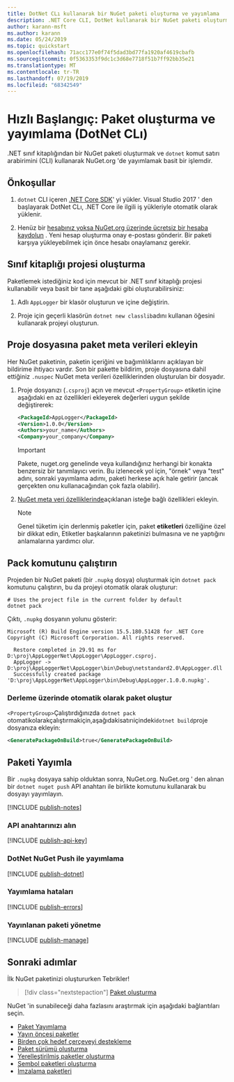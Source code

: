 ```yaml
---
title: DotNet CLı kullanarak bir NuGet paketi oluşturma ve yayımlama
description: .NET Core CLI, DotNet kullanarak bir NuGet paketi oluşturma ve yayımlama hakkında bir adım adım öğretici.
author: karann-msft
ms.author: karann
ms.date: 05/24/2019
ms.topic: quickstart
ms.openlocfilehash: 71acc177e0f74f5dad3bd77fa1920af4619cbafb
ms.sourcegitcommit: 0f5363353f9dc1c3d68e7718f51b7ff92bb35e21
ms.translationtype: MT
ms.contentlocale: tr-TR
ms.lasthandoff: 07/19/2019
ms.locfileid: "68342549"
---
```

# <a name="quickstart-create-and-publish-a-package-dotnet-cli"></a>Hızlı Başlangıç: Paket oluşturma ve yayımlama (DotNet CLı)

.NET sınıf kitaplığından bir NuGet paketi oluşturmak ve `dotnet` komut satırı arabirimini (CLI) kullanarak NuGet.org 'de yayımlamak basit bir işlemdir.

## <a name="prerequisites"></a>Önkoşullar

1. `dotnet` CLI içeren [.NET Core SDK](https://www.microsoft.com/net/download/)' yi yükler. Visual Studio 2017 ' den başlayarak DotNet CLı, .NET Core ile ilgili iş yükleriyle otomatik olarak yüklenir.

1. Henüz bir [hesabınız yoksa NuGet.org üzerinde ücretsiz bir hesaba kaydolun](https://www.nuget.org/users/account/LogOn?returnUrl=%2F) . Yeni hesap oluşturma onay e-postası gönderir. Bir paketi karşıya yükleyebilmek için önce hesabı onaylamanız gerekir.

## <a name="create-a-class-library-project"></a>Sınıf kitaplığı projesi oluşturma

Paketlemek istediğiniz kod için mevcut bir .NET sınıf kitaplığı projesi kullanabilir veya basit bir tane aşağıdaki gibi oluşturabilirsiniz:

1. Adlı `AppLogger` bir klasör oluşturun ve içine değiştirin.

1. Proje için geçerli klasörün `dotnet new classlib`adını kullanan öğesini kullanarak projeyi oluşturun.

## <a name="add-package-metadata-to-the-project-file"></a>Proje dosyasına paket meta verileri ekleyin

Her NuGet paketinin, paketin içeriğini ve bağımlılıklarını açıklayan bir bildirime ihtiyacı vardır. Son bir pakette bildirim, proje dosyasına dahil ettiğiniz `.nuspec` NuGet meta verileri özelliklerinden oluşturulan bir dosyadır.

1. Proje dosyanızı (`.csproj`) açın ve mevcut `<PropertyGroup>` etiketin içine aşağıdaki en az özellikleri ekleyerek değerleri uygun şekilde değiştirerek:

    ```xml
    <PackageId>AppLogger</PackageId>
    <Version>1.0.0</Version>
    <Authors>your_name</Authors>
    <Company>your_company</Company>
    ```

    > [!Important]
    > Pakete, nuget.org genelinde veya kullandığınız herhangi bir konakta benzersiz bir tanımlayıcı verin. Bu izlenecek yol için, "örnek" veya "test" adını, sonraki yayımlama adımı, paketi herkese açık hale getirir (ancak gerçekten onu kullanacağından çok fazla olabilir).

1. [NuGet meta veri özelliklerinde](/dotnet/core/tools/csproj#nuget-metadata-properties)açıklanan isteğe bağlı özellikleri ekleyin.

    > [!Note]
    > Genel tüketim için derlenmiş paketler için, paket **etiketleri** özelliğine özel bir dikkat edin, Etiketler başkalarının paketinizi bulmasına ve ne yaptığını anlamalarına yardımcı olur.

## <a name="run-the-pack-command"></a>Pack komutunu çalıştırın

Projeden bir NuGet paketi (bir `.nupkg` dosya) oluşturmak için `dotnet pack` komutunu çalıştırın, bu da projeyi otomatik olarak oluşturur:

```cli
# Uses the project file in the current folder by default
dotnet pack
```

Çıktı, `.nupkg` dosyanın yolunu gösterir:

```output
Microsoft (R) Build Engine version 15.5.180.51428 for .NET Core
Copyright (C) Microsoft Corporation. All rights reserved.

  Restore completed in 29.91 ms for D:\proj\AppLoggerNet\AppLogger\AppLogger.csproj.
  AppLogger -> D:\proj\AppLoggerNet\AppLogger\bin\Debug\netstandard2.0\AppLogger.dll
  Successfully created package 'D:\proj\AppLoggerNet\AppLogger\bin\Debug\AppLogger.1.0.0.nupkg'.
```

### <a name="automatically-generate-package-on-build"></a>Derleme üzerinde otomatik olarak paket oluştur

`<PropertyGroup>`Çalıştırdığınızda `dotnet pack` otomatikolarakçalıştırmakiçin,aşağıdakisatırıiçindeki`dotnet build`proje dosyanıza ekleyin:

```xml
<GeneratePackageOnBuild>true</GeneratePackageOnBuild>
```

## <a name="publish-the-package"></a>Paketi Yayımla

Bir `.nupkg` dosyaya sahip olduktan sonra, NuGet.org. NuGet.org ' den alınan bir `dotnet nuget push` API anahtarı ile birlikte komutunu kullanarak bu dosyayı yayımlayın.

[!INCLUDE [publish-notes](includes/publish-notes.md)]

### <a name="acquire-your-api-key"></a>API anahtarınızı alın

[!INCLUDE [publish-api-key](includes/publish-api-key.md)]

### <a name="publish-with-dotnet-nuget-push"></a>DotNet NuGet Push ile yayımlama

[!INCLUDE [publish-dotnet](includes/publish-dotnet.md)]

### <a name="publish-errors"></a>Yayımlama hataları

[!INCLUDE [publish-errors](includes/publish-errors.md)]

### <a name="manage-the-published-package"></a>Yayınlanan paketi yönetme

[!INCLUDE [publish-manage](includes/publish-manage.md)]

## <a name="next-steps"></a>Sonraki adımlar

İlk NuGet paketinizi oluştururken Tebrikler!

> [!div class="nextstepaction"]
> [Paket oluşturma](../create-packages/creating-a-package-dotnet-cli.md)

NuGet 'in sunabileceği daha fazlasını araştırmak için aşağıdaki bağlantıları seçin.

- [Paket Yayımlama](../nuget-org/publish-a-package.md)
- [Yayın öncesi paketler](../create-packages/Prerelease-Packages.md)
- [Birden çok hedef çerçeveyi destekleme](../create-packages/supporting-multiple-target-frameworks.md)
- [Paket sürümü oluşturma](../reference/package-versioning.md)
- [Yerelleştirilmiş paketler oluşturma](../create-packages/creating-localized-packages.md)
- [Sembol paketleri oluşturma](../create-packages/symbol-packages-snupkg.md)
- [İmzalama paketleri](../create-packages/Sign-a-package.md)

